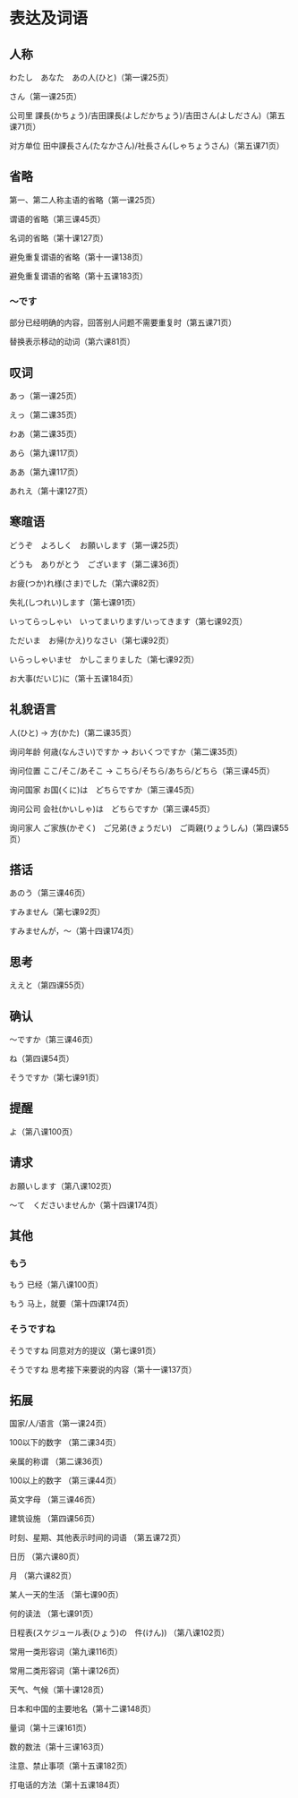 # 表达及词语

## 人称

わたし　あなた　あの人(ひと)（第一课25页）

さん（第一课25页）

公司里 課長(かちょう)/吉田課長(よしだかちょう)/吉田さん(よしださん)（第五课71页）

对方单位 田中課長さん(たなかさん)/社長さん(しゃちょうさん)（第五课71页）

## 省略

第一、第二人称主语的省略（第一课25页）

谓语的省略（第三课45页）

名词的省略（第十课127页）

避免重复谓语的省略（第十一课138页）

避免重复谓语的省略（第十五课183页）

### 〜です

部分已经明确的内容，回答别人问题不需要重复时（第五课71页）

替换表示移动的动词（第六课81页）

## 叹词

あっ（第一课25页）

えっ（第二课35页）

わあ（第二课35页）

あら（第九课117页）

ああ（第九课117页）

あれえ（第十课127页）

## 寒暄语

どうぞ　よろしく　お願いします（第一课25页）

どうも　ありがとう　ございます（第二课36页）

お疲(つか)れ様(さま)でした（第六课82页）

失礼(しつれい)します（第七课91页）

いってらっしゃい　いってまいります/いってきます（第七课92页）

ただいま　お帰(かえ)りなさい（第七课92页）

いらっしゃいませ　かしこまりました（第七课92页）

お大事(だいじ)に（第十五课184页）

## 礼貌语言

人(ひと) → 方(かた)（第二课35页）

询问年龄 何歳(なんさい)ですか → おいくつですか（第二课35页）

询问位置 ここ/そこ/あそこ → こちら/そちら/あちら/どちら（第三课45页）

询问国家 お国(くに)は　どちらですか（第三课45页）

询问公司 会社(かいしゃ)は　どちらですか（第三课45页）

询问家人 ご家族(かぞく)　ご兄弟(きょうだい)　ご両親(りょうしん)（第四课55页）

## 搭话

あのう（第三课46页）

すみません（第七课92页）

すみませんが，〜（第十四课174页）

## 思考

ええと（第四课55页）

## 确认

〜ですか（第三课46页）

ね（第四课54页）

そうですか（第七课91页）

## 提醒

よ（第八课100页）

## 请求

お願いします（第八课102页）

〜て　くださいませんか（第十四课174页）

## 其他
 
### もう

もう    已经（第八课100页）

もう    马上，就要（第十四课174页）

### そうですね

そうですね    同意对方的提议（第七课91页）

そうですね    思考接下来要说的内容（第十一课137页）

## 拓展

国家/人/语言（第一课24页）

100以下的数字 （第二课34页）

亲属的称谓 （第二课36页）

100以上的数字 （第三课44页）

英文字母 （第三课46页）

建筑设施 （第四课56页）

时刻、星期、其他表示时间的词语 （第五课72页）

日历 （第六课80页）

月 （第六课82页）

某人一天的生活 （第七课90页）

何的读法 （第七课91页）

日程表(スケジュール表(ひょう)の　件(けん)) （第八课102页）

常用一类形容词（第九课116页）

常用二类形容词（第十课126页）

天气、气候（第十课128页）

日本和中国的主要地名（第十二课148页）

量词（第十三课161页）

数的数法（第十三课163页）

注意、禁止事项（第十五课182页）

打电话的方法（第十五课184页）

